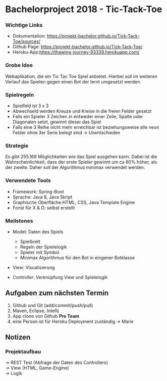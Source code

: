 # Bachelorproject 2018 - Tic-Tack-Toe
### Wichtige Links
- Dokumentation: https://projekt-bachelor.github.io/Tick-Tack-Toe/sources/
- Github Page: https://projekt-bachelor.github.io/Tick-Tack-Toe/
- Heroku-App:https://thawing-journey-93339.herokuapp.com/
### Grobe Idee 

Webaplikation, die ein Tic Tac Toe Spiel anbietet. Hierbei soll im weiteren Verlauf das Spielen gegen einen Bot der lernt umgesetzt werden.


### Spielregeln

* Spielfeld ist 3 x 3 
* Abwechseld werden Kreuze und Kreise in die freien Felder gesetzt 
* Falls ein Spieler 3 Zeichen in entweder einer Zeile, Spalte oder Diagonalen setzt, gewinnt dieser das Spiel
* Falls  eine 3 Reihe nicht mehr erreichbar ist beziehungsweise alle neun Felder ohne 3er Serie belegt sind &rarr; Unentschieden

### Strategie 

Es gibt 255.168 Möglichkeiten wie das Spiel ausgehen kann. Dabei ist die Wahrscheinlichkeit, dass der erste Spieler gewinnt um ca 60% höher, als der zweite. Daher soll der Algorithmus minimax verwendet werden.

### Verwendete Tools

* Framework: Spring-Boot 
* Sprache: Java 8, Java Skript
* Graphische Oberfläche:HTML, CSS, Java Template Engine
* Fonst für X & O: selbst erstellt


### Meilstones

- Model: Daten des Spiels
	- Spielbrett
	- Regeln der Spielelogik
	- Spieler mit Symbol
	- Minimax Algorithmus für den Bot in eingener Botklasse
- View: Visualisierung

- Controller: Verknüpfung View und Spielelogik



## Aufgaben zum nächsten Termin

1. Github und Git (add/commit/push/pull)
2. Maven, Eclipse, Intellij
3. App clone von Github
**Pro Team**  
1. eine Person ist für Heroku Deployment zuständig
&rarr; Marie

## Notizen
### Projektaufbau  

&rarr; REST Test (Abfrage der Daten des Controllers)  
&rarr; View (HTML, Game-Engine)  
&rarr; Logik


